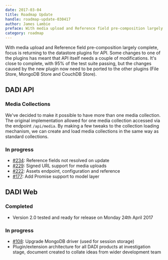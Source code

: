 ```yaml
---
date: 2017-03-04
title: Roadmap Update
handle: roadmap-update-030417
author: James Lambie
preface: With media upload and Reference field pre-composition largely complete, focus is returning to the datastore plugins for API.
category: roadmap
---
```


With media upload and Reference field pre-composition largely complete, focus is returning to the datastore plugins for API. Some changes to one of the plugins has meant that API itself needs a
couple of modifications. It's close to complete, with 95% of the test suite passing, but the changes caused by the new plugin now need to be ported to the other plugins (File Store, MongoDB Store and CouchDB Store).

## DADI API

### Media Collections

We've decided to make it possible to have more than one media collection. The original implementation allowed for one media collection accessed via the endpoint `/api/media`. By making a few tweaks to the collection loading mechanism, we can create and load media collections in the same way as standard collections.

### In progress

* [#234](https://github.com/dadi/api/issues/234): Reference fields not resolved on update
* [#229](https://github.com/dadi/api/issues/229): Signed URL support for media uploads
* [#222](https://github.com/dadi/api/issues/222): Assets endpoint, configuration and reference
* [#177](https://github.com/dadi/api/issues/177): Add Promise support to model layer

## DADI Web

### Completed

* Version 2.0 tested and ready for release on Monday 24th April 2017

### In progress

* [#108](https://github.com/dadi/api/issues/108): Upgrade MongoDB driver (used for session storage)
* Plugin/extension architecture for all DADI products at investigation stage, document created to collate ideas from wider development team
